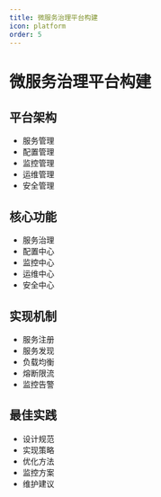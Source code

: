 ```yaml
---
title: 微服务治理平台构建
icon: platform
order: 5
---
```


# 微服务治理平台构建

## 平台架构
- 服务管理
- 配置管理
- 监控管理
- 运维管理
- 安全管理

## 核心功能
- 服务治理
- 配置中心
- 监控中心
- 运维中心
- 安全中心

## 实现机制
- 服务注册
- 服务发现
- 负载均衡
- 熔断限流
- 监控告警

## 最佳实践
- 设计规范
- 实现策略
- 优化方法
- 监控方案
- 维护建议
